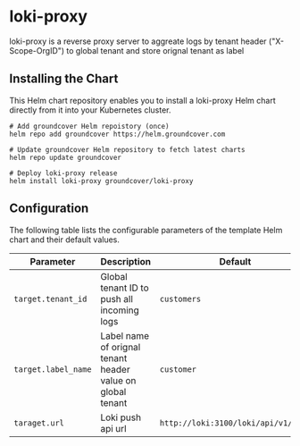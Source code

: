 # loki-proxy

loki-proxy is a reverse proxy server to aggreate logs by tenant header ("X-Scope-OrgID") to global tenant and store orignal tenant as label

## Installing the Chart

This Helm chart repository enables you to install a loki-proxy Helm chart directly from it into your Kubernetes cluster.

```shell
# Add groundcover Helm repoistory (once)
helm repo add groundcover https://helm.groundcover.com

# Update groundcover Helm repository to fetch latest charts
helm repo update groundcover

# Deploy loki-proxy release
helm install loki-proxy groundcover/loki-proxy
```

## Configuration

The following table lists the configurable parameters of the template Helm chart and their default values.

| Parameter           | Description                                                | Default                             |
| ------------------- | ---------------------------------------------------------- | ----------------------------------- |
| `target.tenant_id`  | Global tenant ID to push all incoming logs                 | `customers`                         |
| `target.label_name` | Label name of orignal tenant header value on global tenant | `customer`                          |
| `taraget.url`       | Loki push api url                                          | `http://loki:3100/loki/api/v1/push` |
